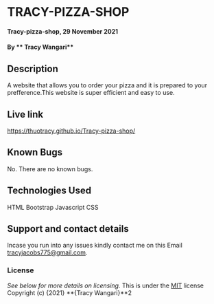 # TRACY-PIZZA-SHOP
#### Tracy-pizza-shop, 29 November 2021

#### By ** Tracy Wangari**

## Description
A website that allows you to order your pizza and it is prepared to your prefference.This website is super efficient and easy to use.

## Live link
 https://thuotracy.github.io/Tracy-pizza-shop/

## Known Bugs
No. There are no known bugs.

## Technologies Used
HTML
Bootstrap
Javascript
CSS

## Support and contact details
Incase you run into any issues kindly contact me on this Email tracyjacobs775@gmail.com.

### License
*See below for more details on licensing.*
This is under the [MIT](LICENSE) license
Copyright (c) {2021} **{Tracy Wangari}**2